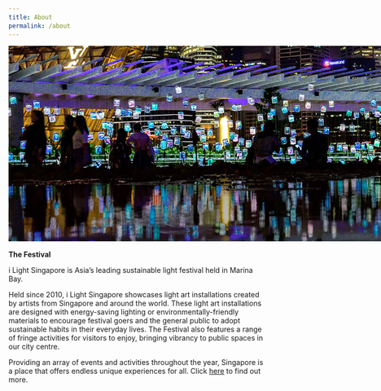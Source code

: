 ```yaml
---
title: About
permalink: /about
---
```


<div style="width:1920px"><img src="/images/ilsgaboutbanner.jpg" alt="i Light Singapore" /></div>

**The Festival**

i Light Singapore is Asia’s leading sustainable light festival held in Marina Bay.

Held since 2010, i Light Singapore showcases light art installations created by artists from Singapore and around the world. These light art installations are designed with energy-saving lighting or environmentally-friendly materials to encourage festival goers and the general public to adopt sustainable habits in their everyday lives. The Festival also features a range of fringe activities for visitors to enjoy, bringing vibrancy to public spaces in our city centre.

Providing an array of events and activities throughout the year, Singapore is a place that offers endless unique experiences for all. Click [here](https://www.ura.gov.sg) to find out more. 
